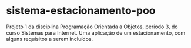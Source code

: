 # sistema-estacionamento-poo
Projeto 1 da disciplina Programação Orientada a Objetos, período 3, do curso Sistemas para Internet. Uma aplicação de um estacionamento, com alguns requisitos a serem incluídos.
